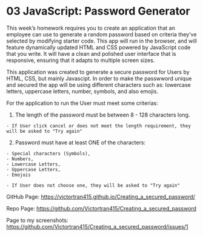 # 03 JavaScript: Password Generator

This week’s homework requires you to create an application that an employee can use to generate a random password based on criteria they’ve selected by modifying starter code. This app will run in the browser, and will feature dynamically updated HTML and CSS powered by JavaScript code that you write. It will have a clean and polished user interface that is responsive, ensuring that it adapts to multiple screen sizes.

This application was created to generate a secure password for Users by HTML, CSS, but mainly Javascipt. In order to make the passwword unique and secured the app will be using different characters such as: lowercase letters, uppercase letters, number, symbols, and also emojis. 

For the application to run the User must meet some criterias:
  1. The length of the password must be between 8 - 128 characters long.

    - If User click cancel or does not meet the length requirement, they will be asked to "Try again"
  
  2. Password must have at least ONE of the characters:

    - Special characters (Symbols),
    - Numbers,
    - Lowercase Letters,
    - Uppercase Letters,
    - Emojois

    - If User does not choose one, they will be asked to "Try again"


GitHub Page:
  https://victortran415.github.io/Creating_a_secured_password/

Repo Page:
  https://github.com/Victortran415/Creating_a_secured_password

Page to my screenshots:
  https://github.com/Victortran415/Creating_a_secured_password/issues/1